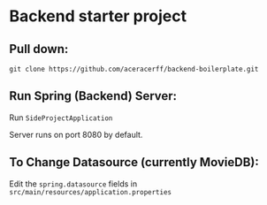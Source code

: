 # Backend starter project

## Pull down:
```
git clone https://github.com/aceracerff/backend-boilerplate.git
```

## Run Spring (Backend) Server:
Run ```SideProjectApplication```

Server runs on port 8080 by default.

## To Change Datasource (currently MovieDB):
Edit the ```spring.datasource``` fields in ```src/main/resources/application.properties```